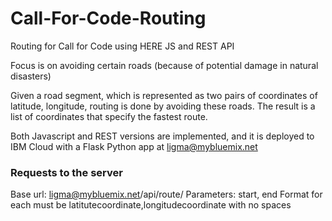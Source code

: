 # Call-For-Code-Routing
Routing for Call for Code using HERE JS and REST API

Focus is on avoiding certain roads (because of potential damage in natural disasters)

Given a road segment, which is represented as two pairs of coordinates of latitude, longitude, routing is done by avoiding these roads. The result is a list of coordinates that specify the fastest route.

Both Javascript and REST versions are implemented, and it is deployed to IBM Cloud with a Flask Python app at ligma@mybluemix.net

### Requests to the server
Base url: ligma@mybluemix.net/api/route/
Parameters: start, end
Format for each must be latitutecoordinate,longitudecoordinate with no spaces
